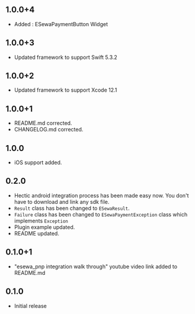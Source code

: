 ## 1.0.0+4

- Added : ESewaPaymentButton Widget

## 1.0.0+3

- Updated framework to support Swift 5.3.2

## 1.0.0+2

- Updated framework to support Xcode 12.1

## 1.0.0+1

- README.md corrected.
- CHANGELOG.md corrected.

## 1.0.0

- iOS support added.

## 0.2.0

- Hectic android integration process has been made easy now. You don't have to download and link any sdk file.
- `Result` class has been changed to `ESewaResult`.
- `Failure` class has been changed to `ESewaPaymentException` class which implements `Exception`
- Plugin example updated.
- README updated.

## 0.1.0+1

- "esewa_pnp integration walk through" youtube video link added to README.md

## 0.1.0

- Initial release
